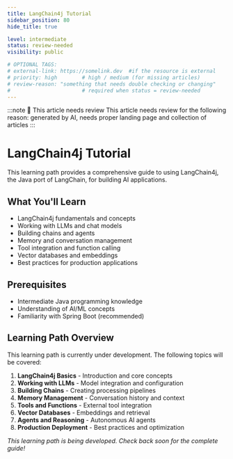 ```yaml
---
title: LangChain4j Tutorial
sidebar_position: 80
hide_title: true

level: intermediate
status: review-needed
visibility: public

# OPTIONAL TAGS:
# external-link: https://somelink.dev  #if the resource is external
# priority: high        # high / medium (for missing articles)
# review-reason: "something that needs double checking or changing"
#                       # required when status = review-needed
---
```


:::note 👀 This article needs review
This article needs review for the following reason: generated by AI, needs proper landing page and collection of articles
:::

# LangChain4j Tutorial

This learning path provides a comprehensive guide to using LangChain4j, the Java port of LangChain, for building AI applications.

## What You'll Learn

- LangChain4j fundamentals and concepts
- Working with LLMs and chat models
- Building chains and agents
- Memory and conversation management
- Tool integration and function calling
- Vector databases and embeddings
- Best practices for production applications

## Prerequisites

- Intermediate Java programming knowledge
- Understanding of AI/ML concepts
- Familiarity with Spring Boot (recommended)

## Learning Path Overview

This learning path is currently under development. The following topics will be covered:

1. **LangChain4j Basics** - Introduction and core concepts
2. **Working with LLMs** - Model integration and configuration
3. **Building Chains** - Creating processing pipelines
4. **Memory Management** - Conversation history and context
5. **Tools and Functions** - External tool integration
6. **Vector Databases** - Embeddings and retrieval
7. **Agents and Reasoning** - Autonomous AI agents
8. **Production Deployment** - Best practices and optimization

*This learning path is being developed. Check back soon for the complete guide!*

